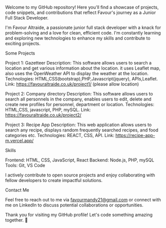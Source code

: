 Welcome to my GitHub repository!
Here you'll find a showcase of projects, code snippets, 
and contributions that reflect Favour's journey as a Junior Full Stack Developer.

I'm Favour Altraide, a passionate junior full stack 
developer with a knack for problem-solving and a love for clean, efficient code. 
I'm constantly learning and exploring new technologies to enhance my skills and contribute to exciting projects.

Some Projects

Project 1: Gazetteer
Description: This software allows users to search a location and get various information about the location. 
             it uses Leaflet map, also uses the OpenWeather API to display the weather at the location.
Technologies: HTML,CSS(bootstrap),PHP,Javascript(jquery), APIs,Leaflet.
Link: https://favouraltraide.co.uk/project1/ (please allow location)

Project 2: Company directory
Description: This software allows users to search all personnels in the company, 
            enables users to edit, delete and create new profiles for personnel, department or location.
Technologies: HTML,CSS, javascript, PHP, mySQL.
Link: https://favouraltraide.co.uk/project2/

Project 3: Recipe App
Description: This web application allows users to search any recipe,
             displays random frequently searched recipes, and food categories etc.
Technologies: REACT, CSS, API.
Link: https://recipe-app-m.vercel.app/

Skills

Frontend: HTML, CSS, JavaScript, React
Backend: Node.js, PHP, mySQL
Tools: Git, VS Code

I actively contribute to open source projects and enjoy collaborating 
with fellow developers to create impactful solutions.

Contact Me

Feel free to reach out to me via favourmandy21@gmail.com or connect 
with me on LinkedIn to discuss potential collaborations or opportunities.

Thank you for visiting my GitHub profile! Let's code something amazing together. 🚀
